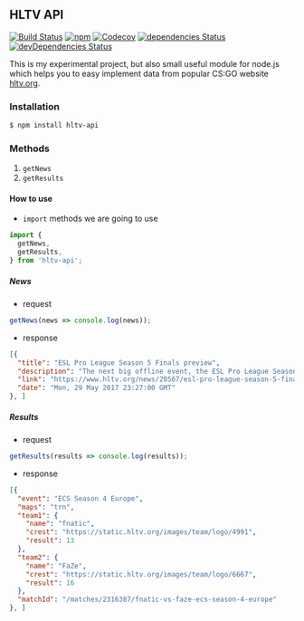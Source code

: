## HLTV API

[![Build Status](https://travis-ci.org/dajk/hltv-api.svg?branch=master)](https://travis-ci.org/dajk/hltv-api)
[![npm](https://img.shields.io/npm/v/hltv-api.svg)](http://npm.im/hltv-api)
[![Codecov](https://img.shields.io/codecov/c/github/dajk/hltv-api.svg?maxAge=2592000)](https://codecov.io/gh/dajk/hltv-api)
[![dependencies Status](https://david-dm.org/dajk/hltv-api/status.svg)](https://david-dm.org/dajk/hltv-api)
[![devDependencies Status](https://david-dm.org/dajk/hltv-api/dev-status.svg)](https://david-dm.org/dajk/hltv-api?type=dev)


This is my experimental project, but also small useful module for node.js which helps you to easy implement data from popular CS:GO website [hltv.org](http://www.hltv.org/).

### Installation

```bash
$ npm install hltv-api
```

### Methods

1. `getNews`
4. `getResults`

#### How to use

- `import` methods we are going to use

```js
import {
  getNews,
  getResults,
} from 'hltv-api';
```

##### News
- request
```js
getNews(news => console.log(news));
```

- response
```json
[{
  "title": "ESL Pro League Season 5 Finals preview",
  "description": "The next big offline event, the ESL Pro League Season 5 Finals, is kicking off tomorrow, May 30, with the round-robin group stage. We have put together a preview where we delve into each of the 12 teams taking part in the $750,000 tournament.",
  "link": "https://www.hltv.org/news/20567/esl-pro-league-season-5-finals-preview",
  "date": "Mon, 29 May 2017 23:27:00 GMT"
}, ]
```

##### Results
- request
```js
getResults(results => console.log(results));
```

- response
```json
[{
  "event": "ECS Season 4 Europe",
  "maps": "trn",
  "team1": {
    "name": "fnatic",
    "crest": "https://static.hltv.org/images/team/logo/4991",
    "result": 13
  },
  "team2": {
    "name": "FaZe",
    "crest": "https://static.hltv.org/images/team/logo/6667",
    "result": 16
  },
  "matchId": "/matches/2316387/fnatic-vs-faze-ecs-season-4-europe"
}, ]
```
